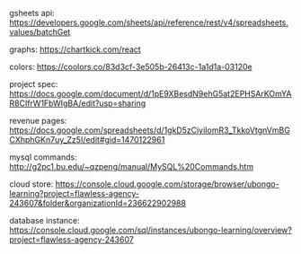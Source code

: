 gsheets api: https://developers.google.com/sheets/api/reference/rest/v4/spreadsheets.values/batchGet

graphs: https://chartkick.com/react

colors: https://coolors.co/83d3cf-3e505b-26413c-1a1d1a-03120e

project spec: https://docs.google.com/document/d/1pE9XBesdN9ehG5at2EPHSArKOmYAR8CIfrW1FbWIgBA/edit?usp=sharing

revenue pages: https://docs.google.com/spreadsheets/d/1gkD5zCiyiIomR3_TkkoVtgnVmBGCXhphGKn7uy_Zz5I/edit#gid=1470122961

mysql commands: http://g2pc1.bu.edu/~qzpeng/manual/MySQL%20Commands.htm

cloud store: https://console.cloud.google.com/storage/browser/ubongo-learning?project=flawless-agency-243607&folder&organizationId=236622902988

database instance: https://console.cloud.google.com/sql/instances/ubongo-learning/overview?project=flawless-agency-243607

